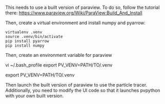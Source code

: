 This needs to use a built version of paraview. To do so, follow the tutorial there: https://www.paraview.org/Wiki/ParaView:Build_And_Install

Then, create a virtual environment and install numpy and pyarrow: 

    virtualenv .venv
    source .venv/bin/activate
    pip install pyarrow
    pip install numpy


Then, create an environment variable for paraview 

vi ~/.bash_profile
export PV_VENV=PATH/TO/.venv

export PV_VENV=PATH/TO/.venv


Then launch the built version of paraview to use the particle tracer.
Additionally, you need to modify the UI code so that it launches pvpython with your own built version.